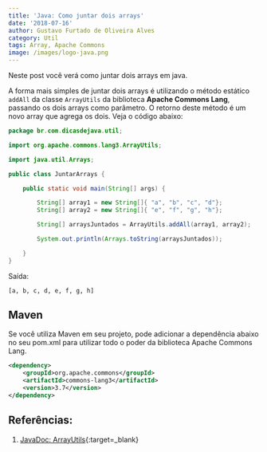 ```yaml
---
title: 'Java: Como juntar dois arrays'
date: '2018-07-16'
author: Gustavo Furtado de Oliveira Alves
category: Util
tags: Array, Apache Commons
image: /images/logo-java.png
---
```


Neste post você verá como juntar dois arrays em java.

A forma mais simples de juntar dois arrays é utilizando o método estático `addAll` da classe `ArrayUtils`
da biblioteca **Apache Commons Lang**, passando os dois arrays como parâmetro.
O retorno deste método é um novo array que agrega os dois. Veja o código abaixo:

```java
package br.com.dicasdejava.util;

import org.apache.commons.lang3.ArrayUtils;

import java.util.Arrays;

public class JuntarArrays {

    public static void main(String[] args) {

    	String[] array1 = new String[]{ "a", "b", "c", "d"};
		String[] array2 = new String[]{ "e", "f", "g", "h"};

		String[] arraysJuntados = ArrayUtils.addAll(array1, array2);

		System.out.println(Arrays.toString(arraysJuntados));

    }
}
```

Saída:

```
[a, b, c, d, e, f, g, h]
```

## Maven

Se você utiliza Maven em seu projeto, pode adicionar a dependência abaixo no seu pom.xml
para utilizar todo o poder da biblioteca Apache Commons Lang.

```xml
<dependency>
    <groupId>org.apache.commons</groupId>
    <artifactId>commons-lang3</artifactId>
    <version>3.7</version>
</dependency>
```

## Referências:

1. [JavaDoc: ArrayUtils](https://commons.apache.org/proper/commons-lang/apidocs/org/apache/commons/lang3/ArrayUtils.html){:target=\_blank}
